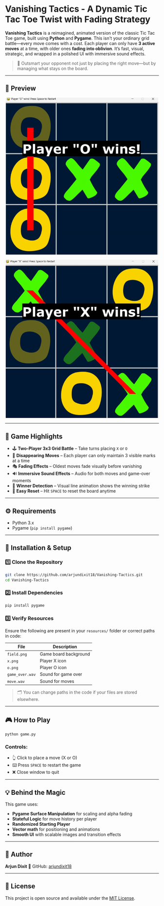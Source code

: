 #  Vanishing Tactics - A Dynamic Tic Tac Toe Twist with Fading Strategy

**Vanishing Tactics** is a reimagined, animated version of the classic Tic Tac Toe game, built using **Python** and **Pygame**. This isn't your ordinary grid battle—every move comes with a cost. Each player can only have **3 active moves** at a time, with older ones **fading into oblivion**. It’s fast, visual, strategic, and wrapped in a polished UI with immersive sound effects.

> 🧠 Outsmart your opponent not just by placing the right move—but by managing what stays on the board.

---

## 🔮 Preview

<p align="center">
  <img src="https://github.com/Arjundixit18/Vanishing-Tactics/blob/main/Result1.png" alt="Vanishing Tactics Preview" width="500"/>
</p>

<p align="center">
  <img src="https://github.com/Arjundixit18/Vanishing-Tactics/blob/main/Result2.png" alt="Vanishing Tactics Preview" width="500"/>
</p>

---

## 🎯 Game Highlights

* 🕹️ **Two-Player 3x3 Grid Battle** – Take turns placing `X` or `O`
* 💨 **Disappearing Moves** – Each player can only maintain 3 visible marks at a time
* 🎭 **Fading Effects** – Oldest moves fade visually before vanishing
* 🔊 **Immersive Sound Effects** – Audio for both moves and game-over moments
* 🧠 **Winner Detection** – Visual line animation shows the winning strike
* 🔄 **Easy Reset** – Hit `SPACE` to reset the board anytime

---

## ⚙️ Requirements

* Python 3.x
* Pygame (`pip install pygame`)

---

## 🚀 Installation & Setup

### 1️⃣ Clone the Repository

```bash
git clone https://github.com/arjundixit18/Vanishing-Tactics.git
cd Vanishing-Tactics
```

### 2️⃣ Install Dependencies

```bash
pip install pygame
```

### 3️⃣ Verify Resources

Ensure the following are present in your `resources/` folder or correct paths in code:

| File            | Description           |
| --------------- | --------------------- |
| `field.png`     | Game board background |
| `x.png`         | Player X icon         |
| `o.png`         | Player O icon         |
| `game_over.wav` | Sound for game over   |
| `move.wav`      | Sound for moves       |

> 🗂 You can change paths in the code if your files are stored elsewhere.

---

## 🎮 How to Play

```bash
python game.py
```

### Controls:

* 👆 Click to place a move (X or O)
* ⌨️ Press `SPACE` to restart the game
* ❌ Close window to quit

---

## 💡 Behind the Magic

This game uses:

* **Pygame Surface Manipulation** for scaling and alpha fading
* **Stateful Logic** for move history per player
* **Randomized Starting Player**
* **Vector math** for positioning and animations
* **Smooth UI** with scalable images and transition effects

---

## 👤 Author

**Arjun Dixit**
🔗 GitHub: [arjundixit18](https://github.com/arjundixit18)

---

## 📜 License

This project is open source and available under the [MIT License](LICENSE).

